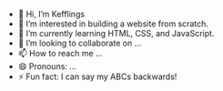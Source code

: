 - 👋 Hi, I’m Kefflings
- 👀 I’m interested in building a website from scratch.
- 🌱 I’m currently learning HTML, CSS, and JavaScript.
- 💞️ I’m looking to collaborate on ...
- 📫 How to reach me ...
- 😄 Pronouns: ...
- ⚡ Fun fact: I can say my ABCs backwards!

<!---
29lcannon/29lcannon is a ✨ special ✨ repository because its `README.md` (this file) appears on your GitHub profile.
You can click the Preview link to take a look at your changes.
--->
